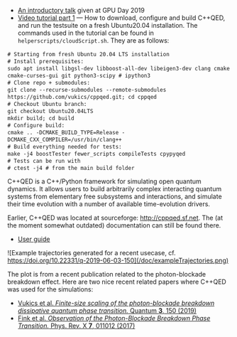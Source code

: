 * [An introductory talk](https://youtu.be/yunR73LNJ1M) given at GPU Day 2019
* [Video tutorial part 1](https://youtu.be/Ozj4sDNdlmM) — How to download, configure and build C++QED, and run the testsuite on a fresh Ubuntu20.04 installation. The commands used in the tutorial can be found in `helperscripts/cloudScript.sh`. They are as follows:
```
# Starting from fresh Ubuntu 20.04 LTS installation
# Install prerequisites:
sudo apt install libgsl-dev libboost-all-dev libeigen3-dev clang cmake cmake-curses-gui git python3-scipy # ipython3
# Clone repo + submodules:
git clone --recurse-submodules --remote-submodules https://github.com/vukics/cppqed.git; cd cppqed
# Checkout Ubuntu branch: 
git checkout Ubuntu20.04LTS
mkdir build; cd build
# Configure build:
cmake .. -DCMAKE_BUILD_TYPE=Release -DCMAKE_CXX_COMPILER=/usr/bin/clang++
# Build everything needed for tests:
make -j4 boostTester fewer_scripts compileTests cpypyqed 
# Tests can be run with
# ctest -j4 # from the main build folder
```

C++QED is a C++/Python framework for simulating open quantum dynamics. It allows users to build arbitrarily complex interacting quantum systems from elementary free subsystems and interactions, and simulate their time evolution with a number of available time-evolution drivers.

Earlier, C++QED was located at sourceforge: http://cppqed.sf.net. The (at the moment somewhat outdated) documentation can still be found there.
* [User guide](http://cppqed.sourceforge.net/cppqed/html/userguide.html)

![Example trajectories generated for a recent usecase, cf. https://doi.org/10.22331/q-2019-06-03-150](/doc/exampleTrajectories.png)

The plot is from a recent publication related to the photon-blockade breakdown effect. Here are two nice recent related papers where C++QED was used for the simulations:
* [Vukics et al. *Finite-size scaling of the photon-blockade breakdown dissipative quantum phase transition.* Quantum **3**, 150 (2019)](https://doi.org/10.22331/q-2019-06-03-150)
* [Fink et al. *Observation of the Photon-Blockade Breakdown Phase Transition.* Phys. Rev. X **7**, 011012 (2017)](https://doi.org/10.1103/PhysRevX.7.011012)
